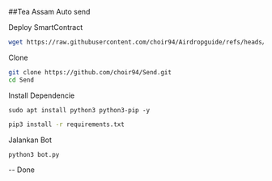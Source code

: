 ##Tea Assam Auto send

Deploy SmartContract

```bash
wget https://raw.githubusercontent.com/choir94/Airdropguide/refs/heads/main/Teh.sh && chmod +x Teh.sh && ./Teh.sh
```

Clone

```bash
git clone https://github.com/choir94/Send.git
cd Send
```

Install Dependencie
```
sudo apt install python3 python3-pip -y
```

```bash
pip3 install -r requirements.txt
```

Jalankan Bot
```bash
python3 bot.py
```

-- Done
